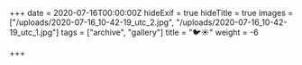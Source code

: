 +++
date = 2020-07-16T00:00:00Z
hideExif = true
hideTitle = true
images = ["/uploads/2020-07-16_10-42-19_utc_2.jpg", "/uploads/2020-07-16_10-42-19_utc_1.jpg"]
tags = ["archive", "gallery"]
title = "🐦☀️"
weight = -6

+++
